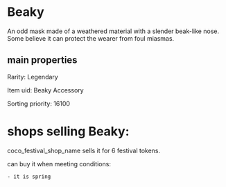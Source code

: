 # Beaky

An odd mask made of a weathered material with a slender beak-like nose. Some believe it can protect the wearer from foul miasmas.

## main properties

Rarity: Legendary

Item uid: Beaky Accessory

Sorting priority: 16100

# shops selling Beaky:

coco_festival_shop_name sells it for 6 festival tokens.

  can buy it when meeting conditions: 

    - it is spring